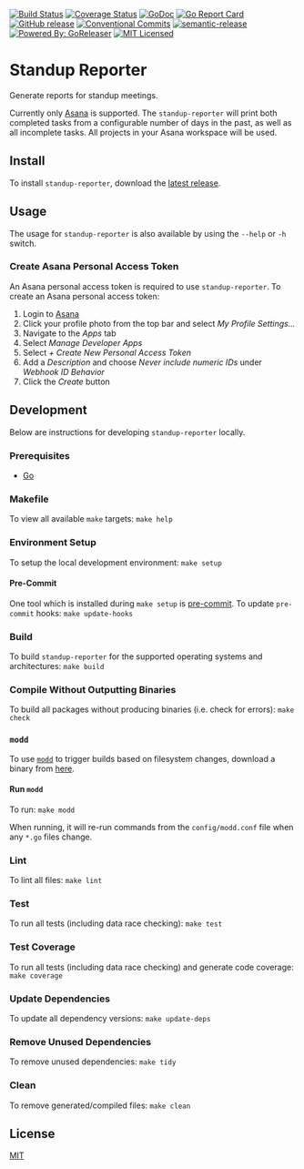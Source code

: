 [![Build Status](https://travis-ci.org/jeremy-miller/standup-reporter.svg?branch=master)](https://travis-ci.org/jeremy-miller/standup-reporter)
[![Coverage Status](https://coveralls.io/repos/github/jeremy-miller/standup-reporter/badge.svg?branch=master)](https://coveralls.io/github/jeremy-miller/standup-reporter?branch=master)
[![GoDoc](https://godoc.org/github.com/jeremy-miller/standup-reporter?status.svg)](https://godoc.org/github.com/jeremy-miller/standup-reporter)
[![Go Report Card](https://goreportcard.com/badge/github.com/jeremy-miller/standup-reporter)](https://goreportcard.com/report/github.com/jeremy-miller/standup-reporter)
[![GitHub release](https://img.shields.io/github/release/jeremy-miller/standup-reporter.svg)](https://github.com/jeremy-miller/standup-reporter/releases)
[![Conventional Commits](https://img.shields.io/badge/Conventional%20Commits-1.0.0-yellow.svg)](https://conventionalcommits.org)
[![semantic-release](https://img.shields.io/badge/%20%20%F0%9F%93%A6%F0%9F%9A%80-semantic--release-e10079.svg)](https://github.com/semantic-release/semantic-release)
[![Powered By: GoReleaser](https://img.shields.io/badge/Powered%20By-Goreleaser-brightgreen.svg)](https://github.com/goreleaser)
[![MIT Licensed](https://img.shields.io/badge/license-MIT-blue.svg)](https://github.com/jeremy-miller/standup-reporter/blob/master/LICENSE)


# Standup Reporter
Generate reports for standup meetings.

Currently only [Asana](https://asana.com/) is supported.  The `standup-reporter` will print both completed tasks from a
configurable number of days in the past, as well as all incomplete tasks.  All projects in your Asana workspace will be
used.

## Install
To install `standup-reporter`, download the
[latest release](https://github.com/jeremy-miller/standup-reporter/releases/latest).

## Usage
The usage for `standup-reporter` is also available by using the `--help` or `-h` switch.

### Create Asana Personal Access Token
An Asana personal access token is required to use `standup-reporter`.  To create an Asana personal access token:

1. Login to [Asana](https://asana.com/)
2. Click your profile photo from the top bar and select _My Profile Settings..._
3. Navigate to the _Apps_ tab
4. Select _Manage Developer Apps_
5. Select _+ Create New Personal Access Token_
6. Add a _Description_ and choose _Never include numeric IDs_ under _Webhook ID Behavior_
7. Click the _Create_ button

## Development
Below are instructions for developing `standup-reporter` locally.

### Prerequisites
- [Go](https://golang.org/dl/)

### Makefile
To view all available `make` targets: `make help`

### Environment Setup
To setup the local development environment: `make setup`

#### Pre-Commit
One tool which is installed during `make setup` is [pre-commit](https://pre-commit.com/).  To update `pre-commit`
hooks: `make update-hooks`

### Build
To build `standup-reporter` for the supported operating systems and architectures: `make build`

### Compile Without Outputting Binaries
To build all packages without producing binaries (i.e. check for errors): `make check`

### `modd`
To use [`modd`](https://github.com/cortesi/modd) to trigger builds based on filesystem changes, download a binary from
[here](https://github.com/cortesi/modd/releases/latest).

#### Run `modd`
To run: `make modd`

When running, it will re-run commands from the `config/modd.conf` file when any `*.go` files change.

### Lint
To lint all files: `make lint`

### Test
To run all tests (including data race checking): `make test`

### Test Coverage
To run all tests (including data race checking) and generate code coverage: `make coverage`

### Update Dependencies
To update all dependency versions: `make update-deps`

### Remove Unused Dependencies
To remove unused dependencies: `make tidy`

### Clean
To remove generated/compiled files: `make clean`

## License
[MIT](https://github.com/jeremy-miller/standup-reporter/blob/master/LICENSE)
